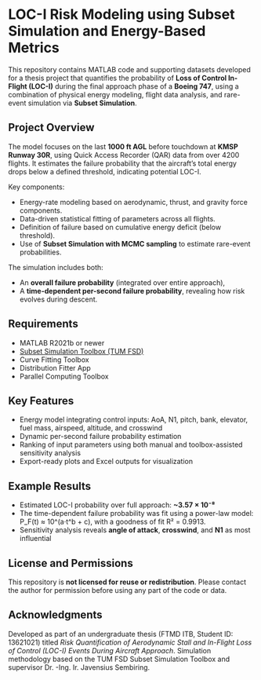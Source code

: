 # LOC-I Risk Modeling using Subset Simulation and Energy-Based Metrics

This repository contains MATLAB code and supporting datasets developed for a thesis project that quantifies the probability of **Loss of Control In-Flight (LOC-I)** during the final approach phase of a **Boeing 747**, using a combination of physical energy modeling, flight data analysis, and rare-event simulation via **Subset Simulation**.

## Project Overview

The model focuses on the last **1000 ft AGL** before touchdown at **KMSP Runway 30R**, using Quick Access Recorder (QAR) data from over 4200 flights. It estimates the failure probability that the aircraft’s total energy drops below a defined threshold, indicating potential LOC-I.

Key components:
- Energy-rate modeling based on aerodynamic, thrust, and gravity force components.
- Data-driven statistical fitting of parameters across all flights.
- Definition of failure based on cumulative energy deficit (below threshold).
- Use of **Subset Simulation with MCMC sampling** to estimate rare-event probabilities.

The simulation includes both:
- An **overall failure probability** (integrated over entire approach),
- A **time-dependent per-second failure probability**, revealing how risk evolves during descent.

## Requirements

- MATLAB R2021b or newer
- [Subset Simulation Toolbox (TUM FSD)](https://www.fs.tum.de/en/aircraft/projects/software-tools/)
- Curve Fitting Toolbox
- Distribution Fitter App
- Parallel Computing Toolbox

## Key Features

- Energy model integrating control inputs: AoA, N1, pitch, bank, elevator, fuel mass, airspeed, altitude, and crosswind
- Dynamic per-second failure probability estimation
- Ranking of input parameters using both manual and toolbox-assisted sensitivity analysis
- Export-ready plots and Excel outputs for visualization

## Example Results

- Estimated LOC-I probability over full approach: **~3.57 × 10⁻⁸**
- The time-dependent failure probability was fit using a power-law model:
  P_F(t) ≈ 10^(a·t^b + c), with a goodness of fit R² = 0.9913.
- Sensitivity analysis reveals **angle of attack**, **crosswind**, and **N1** as most influential

## License and Permissions

This repository is **not licensed for reuse or redistribution**. Please contact the author for permission before using any part of the code or data.

## Acknowledgments

Developed as part of an undergraduate thesis (FTMD ITB, Student ID: 13621021) titled *Risk Quantification of Aerodynamic Stall and In-Flight Loss of Control (LOC-I) Events During Aircraft Approach*. Simulation methodology based on the TUM FSD Subset Simulation Toolbox and supervisor Dr. -Ing. Ir. Javensius Sembiring.
